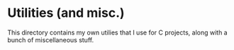 # Utilities (and misc.)

This directory contains my own utilies that I use for C projects, along with a
bunch of miscellaneous stuff.
